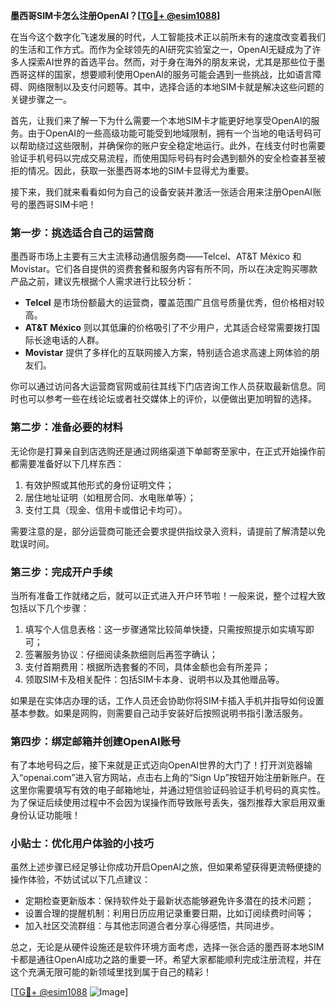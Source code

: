 **墨西哥SIM卡怎么注册OpenAI？[[TG💪+ @esim1088](https://t.me/s/esim1088)]**

在当今这个数字化飞速发展的时代，人工智能技术正以前所未有的速度改变着我们的生活和工作方式。而作为全球领先的AI研究实验室之一，OpenAI无疑成为了许多人探索AI世界的首选平台。然而，对于身在海外的朋友来说，尤其是那些位于墨西哥这样的国家，想要顺利使用OpenAI的服务可能会遇到一些挑战，比如语言障碍、网络限制以及支付问题等。其中，选择合适的本地SIM卡就是解决这些问题的关键步骤之一。

首先，让我们来了解一下为什么需要一个本地SIM卡才能更好地享受OpenAI的服务。由于OpenAI的一些高级功能可能受到地域限制，拥有一个当地的电话号码可以帮助绕过这些限制，并确保你的账户安全稳定地运行。此外，在线支付时也需要验证手机号码以完成交易流程，而使用国际号码有时会遇到额外的安全检查甚至被拒的情况。因此，获取一张墨西哥本地的SIM卡显得尤为重要。

接下来，我们就来看看如何为自己的设备安装并激活一张适合用来注册OpenAI账号的墨西哥SIM卡吧！

### 第一步：挑选适合自己的运营商

墨西哥市场上主要有三大主流移动通信服务商——Telcel、AT&T México 和 Movistar。它们各自提供的资费套餐和服务内容有所不同，所以在决定购买哪款产品之前，建议先根据个人需求进行比较分析：

- **Telcel** 是市场份额最大的运营商，覆盖范围广且信号质量优秀，但价格相对较高。
- **AT&T México** 则以其低廉的价格吸引了不少用户，尤其适合经常需要拨打国际长途电话的人群。
- **Movistar** 提供了多样化的互联网接入方案，特别适合追求高速上网体验的朋友们。

你可以通过访问各大运营商官网或前往其线下门店咨询工作人员获取最新信息。同时也可以参考一些在线论坛或者社交媒体上的评价，以便做出更加明智的选择。

### 第二步：准备必要的材料

无论你是打算亲自到店选购还是通过网络渠道下单邮寄至家中，在正式开始操作前都需要准备好以下几样东西：

1. 有效护照或其他形式的身份证明文件；
2. 居住地址证明（如租房合同、水电账单等）；
3. 支付工具（现金、信用卡或借记卡均可）。

需要注意的是，部分运营商可能还会要求提供指纹录入资料，请提前了解清楚以免耽误时间。

### 第三步：完成开户手续

当所有准备工作就绪之后，就可以正式进入开户环节啦！一般来说，整个过程大致包括以下几个步骤：

1. 填写个人信息表格：这一步骤通常比较简单快捷，只需按照提示如实填写即可；
2. 签署服务协议：仔细阅读条款细则后再签字确认；
3. 支付首期费用：根据所选套餐的不同，具体金额也会有所差异；
4. 领取SIM卡及相关配件：包括SIM卡本身、说明书以及其他赠品等。

如果是在实体店办理的话，工作人员还会协助你将SIM卡插入手机并指导如何设置基本参数。如果是网购，则需要自己动手安装好后按照说明书指引激活服务。

### 第四步：绑定邮箱并创建OpenAI账号

有了本地号码之后，接下来就是正式迈向OpenAI世界的大门了！打开浏览器输入“openai.com”进入官方网站，点击右上角的“Sign Up”按钮开始注册新账户。在这里你需要填写有效的电子邮箱地址，并通过短信验证码验证手机号码的真实性。为了保证后续使用过程中不会因为误操作而导致账号丢失，强烈推荐大家启用双重身份认证功能哦！

### 小贴士：优化用户体验的小技巧

虽然上述步骤已经足够让你成功开启OpenAI之旅，但如果希望获得更流畅便捷的操作体验，不妨试试以下几点建议：

- 定期检查更新版本：保持软件处于最新状态能够避免许多潜在的技术问题；
- 设置合理的提醒机制：利用日历应用记录重要日期，比如订阅续费时间等；
- 加入社区交流群组：与其他志同道合者分享心得感悟，共同进步。

总之，无论是从硬件设施还是软件环境方面考虑，选择一张合适的墨西哥本地SIM卡都是通往OpenAI成功之路的重要一环。希望大家都能顺利完成注册流程，并在这个充满无限可能的新领域里找到属于自己的精彩！

[[TG💪+ @esim1088](https://t.me/s/esim1088) ![Image](https://i.postimg.cc/4NQfJmqS/Snipaste-2025-05-13-00-14-12.png)]